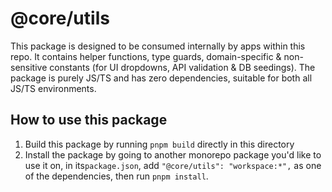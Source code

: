 # @core/utils

This package is designed to be consumed internally by apps within this repo. It contains helper functions, type guards, domain-specific & non-sensitive constants (for UI dropdowns, API validation & DB seedings). The package is purely JS/TS and has zero dependencies, suitable for both all JS/TS environments.

## How to use this package

1. Build this package by running `pnpm build` directly in this directory
2. Install the package by going to another monorepo package you'd like to use it on, in its`package.json`, add `"@core/utils": "workspace:*",` as one of the dependencies, then run `pnpm install`.
